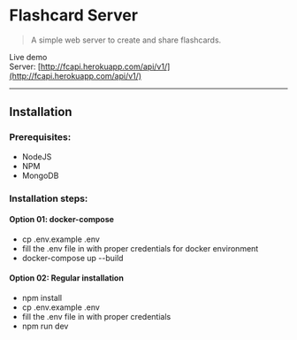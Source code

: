 # Flashcard Server

> A simple web server to create and share flashcards.

Live demo \
Server: [http://fcapi.herokuapp.com/api/v1/](http://fcapi.herokuapp.com/api/v1/)

---

## Installation

### Prerequisites:

+ NodeJS
+ NPM
+ MongoDB

### Installation steps:

#### Option 01: docker-compose
+ cp .env.example .env
+ fill the .env file in with proper credentials for docker environment
+ docker-compose up --build

#### Option 02: Regular installation
+ npm install
+ cp .env.example .env
+ fill the .env file in with proper credentials
+ npm run dev
